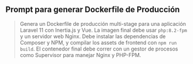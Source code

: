 ## Prompt para generar Dockerfile de Producción

> Genera un Dockerfile de producción multi-stage para una aplicación Laravel 11 con Inertia.js y Vue. La imagen final debe usar `php:8.2-fpm` y un servidor web Nginx. Debe instalar las dependencias de Composer y NPM, y compilar los assets de frontend con `npm run build`. El contenedor final debe correr con un gestor de procesos como Supervisor para manejar Nginx y PHP-FPM.
